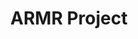 ---
layout: portfolio-page
title: ARMR Project
portfolio-item: 0
name: ARMR
description: ARMR Description Lorem ipsum dolor sit amet, consectetur adipiscing elit. Mauris molestie libero a massa commodo, sit amet ultrices est porttitor. Nam hendrerit vulputate congue. Duis risus ex, pulvinar at malesuada ac, aliquam eget lorem. Nam tortor ante, egestas egestas diam eget, tincidunt blandit elit. Aliquam vitae mauris purus. Etiam scelerisque sodales dapibus. Cras ac quam convallis, laoreet diam at, volutpat velit. Vivamus condimentum auctor convallis. Sed in dui nec sem interdum sagittis sit amet id massa. Fusce sit amet fringilla risus. Etiam finibus nunc eget lorem porta elementum. Quisque eu sem ac ipsum tempor mollis. Duis at ullamcorper lacus. Etiam id dui est. Maecenas finibus tortor leo, a dapibus nulla congue eu.
contents: Lorem ipsum dolor sit amet, consectetur adipiscing elit. Mauris molestie libero a massa commodo, sit amet ultrices est porttitor. Nam hendrerit vulputate congue. Duis risus ex, pulvinar at malesuada ac, aliquam eget lorem. Nam tortor ante, egestas egestas diam eget, tincidunt blandit elit. Aliquam vitae mauris purus. Etiam scelerisque sodales dapibus. Cras ac quam convallis, laoreet diam at, volutpat velit. Vivamus condimentum auctor convallis. Sed in dui nec sem interdum sagittis sit amet id massa. Fusce sit amet fringilla risus. Etiam finibus nunc eget lorem porta elementum. Quisque eu sem ac ipsum tempor mollis. Duis at ullamcorper lacus. Etiam id dui est. Maecenas finibus tortor leo, a dapibus nulla congue eu.
summary: Lorem ipsum dolor sit amet, consectetur adipiscing elit. Mauris molestie libero a massa commodo, sit amet ultrices est porttitor. Nam hendrerit vulputate congue. Duis risus ex, pulvinar at malesuada ac, aliquam eget lorem. Nam tortor ante, egestas egestas diam eget, tincidunt blandit elit. Aliquam vitae mauris purus. Etiam scelerisque sodales dapibus. Cras ac quam convallis, laoreet diam at, volutpat velit. Vivamus condimentum auctor convallis. Sed in dui nec sem interdum sagittis sit amet id massa. Fusce sit amet fringilla risus. Etiam finibus nunc eget lorem porta elementum. Quisque eu sem ac ipsum tempor mollis. Duis at ullamcorper lacus. Etiam id dui est. Maecenas finibus tortor leo, a dapibus nulla congue eu.
url: /project_one
logo: https://armr.com/logo.png
images:
  - /assets/images/Lab_Mannie_Sternum_Strap_Example.png
  - /assets/images/Arm_Straps_of_Harness.jpg
nav_display: false
---